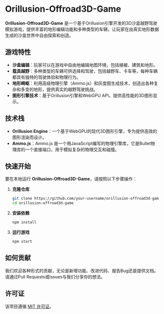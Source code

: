 # Orillusion-Offroad3D-Game

**Orillusion-Offroad3D-Game** 是一个基于Orillusion引擎开发的3D沙盒越野驾驶模拟游戏，提供丰富的地形编辑功能和多种类型的车辆，让玩家在由真实地形数据生成的沙盒世界中自由探索和创造。

## 游戏特性

- **沙盒编辑**：玩家可以在游戏中自由地编辑地图环境，包括植被、建筑和地形。
- **载具越野**：多种类型的车辆可供选择和驾驶，包括越野车、卡车等，每种车辆都具有独特的驾驶体验和物理行为。
- **地形崎岖**：利用高级物理引擎（Ammo.js）和灰度图生成技术，创造出各种复杂和多变的地形，提供真实的越野驾驶挑战。
- **图形引擎技术**：基于Orillusion引擎和WebGPU API，提供高性能的3D图形显示。

## 技术栈

- **Orillusion Engine**：一个基于WebGPU的现代3D图形引擎，专为提供高效的图形渲染而设计。
- **Ammo.js**：Ammo.js 是一个用JavaScript编写的物理引擎库，它是Bullet物理库的一个直接端口，用于模拟复杂的物理交互和碰撞。

## 快速开始

要在本地运行 **Orillusion-Offroad3D-Game**，请按照以下步骤操作：

1. **克隆仓库**
    ```bash
    git clone https://github.com/your-username/orillusion-offroad3d-game.git
    cd orillusion-offroad3d-game
    ```

2. **安装依赖**
    ```bash
    npm install
    ```

3. **运行游戏**
    ```bash
    npm start
    ```

## 如何贡献

我们欢迎各种形式的贡献，无论是新增功能、改进代码、报告Bug还是提供文档。请通过Pull Requests或Issues与我们分享你的想法。

## 许可证

该项目遵循 [MIT 许可证](LICENSE)。
